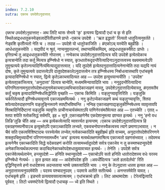```yaml
---
index: 7.2.10
sutra: एकाच उपदेशेऽनुदात्तात्

---
```

_एकाच उपदेशेऽनुदात्तात्_ - अथ लिटि थासः सेभावे 'कृ' इत्यस्य द्वित्वादौ एधां च कृ से इति स्थितेआद्र्धधातुकस्येड्वलादे॑रितीडागमे प्राप्ते -एकाच उपदेशे । 'ऋत इद्धातो' रित्यतो धातुरित्यनुवर्तते ।नेड्वशि कृती॑त्यतो नेति च । तदाह —  उपदेशे यो धातुरेकाजिति । #एकोऽच् यस्येति बहुव्रीहिः । आर्धधातुकस्येति । यद्यपीदं न श्रुतं, नाप्यनुवृत्तलभ्यं, तथाप्यार्थिकमिदम्, आद्र्धधातुकस्यैवेटः प्राप्तेः । वृत्तिग्रन्थे तु आद्र्धधातुकस्येति नोपात्तम् । नन्वेकाच उपदेशेऽनुदात्तादित्यत्र यदि उपदेशे इत्येतदेकाच इत्यत्रान्वेति तदा कर्तु मित्यत्र इण्निषेधो न स्यात्, कृञ्धातोरूदृदन्तैरित्यादिनाऽनुदात्तत्वस्य वक्ष्यमामत्वेऽपि तुमुन्प्रत्यये कृतेञ्नत्यादिर्नित्य॑मित्याद्युदात्तत्वात् । यदि तूपदेशे इत्येतदनुदात्तादित्यनेनान्वेति तदा यद्यपि नायं दोषः, कृते तुमुन्प्रत्यये उदात्तत्वेऽपि दातूपदेशकालेऽनुदात्तत्वेन तत्र इण्निषेधस्य निर्बाधत्वात्तथापि एधांचकृषे इत्यादाविण्निषेधो न स्यात्, द्वित्वे कृतेऽकाच्त्वादित्यत आह — उपदेश इत्युभयान्वयीति । 'उपदेश' इत्येतत्एका॑जित्यत्र, 'अनुदात्ता' दित्यत्र चान्वेति, मध्यममिन्यायादिति भावः । ननूदृदन्तैरित्यादिना परिगणितानामनुदात्तोपदेशधातूनामेकाच्त्वाऽव्यभिचारादेकाज्ग्रहणं मास्तु, उपदेशेऽनुदात्तादित्येवास्तु, #एतावतैव कर्तुं चकृष इत्यादाविण्निषेधसिद्धेरिति पृच्छति — एकाचः किमिति । यङ्लुग्व्यावृत्तिरिति । यङ्लुकि चर्करितेत्यादौ इण्निषेधव्यावृत्तये एकाज्ग्रहममित्यर्थः । ननु कृतेऽप्येकाज्ग्रहणे कथं यङ्लुग्व्यावृत्तिः, श्तिपा शपेत्यादेरुदाहरणानि यङ्लुङ्निरूपणे स्पष्टीभविष्यन्ति । नन्विह एकाज्ग्रहणाद्यङ्लुकीण्निषेधस्य व्यावृत्तावपि श्तिबादिनिर्दिष्टानां यङ्लुकि व्यावृत्तिः प्राचीनाचार्यसंमताऽपि पाणिनेरसंमतैवेत्यत आह —  एतच्चेति । एतत् = श्तपा शपेति श्लोकसिद्धं सर्वमपि, इह = सूत्रे ,एकाज्ग्रहणेनैव एकदेशानुमत्या ज्ञाप्यत इत्यर्थः । ननु 'हनो वध लिङि'लुङि चे॑ति आह — अच इत्येकत्वेत्यादि व्यावर्त्त्यत इत्यन्तम् ।एकाच उपदेशेऽनुदात्ता॑दित्यत्र हि एकग्रहणमपनीयाऽच इत्युक्तेऽपि एकाऽच्कादिति लभ्यते, एकवचनोपात्तस्यैकत्वस्य त्यागे प्रमाणाऽभावात् । न चैवं सति एकत्वविशिष्टादचः परस्येत्येव लभ्येत,नत्वेकाच्कादिति बहुव्रीह्रर्थ इति वाच्यम्, अनुदात्तोपदेशेपरिगणने शक्लृपचिमुच्यादीनां परिगणनसामर्थ्येन 'अच' इत्यस्य मत्वर्थलक्षणामाश्रित्य एकाज्वतो ग्रहणसंभवात् । तदेवमच इत्यनेनैव एकाच्कादिति सिद्धे यदेकग्रहणं करोति तत्सामर्थ्यादुपदेशे सर्वत्र एकाजेव न तु कस्मश्चदप्युपदेशे अनेकाजित्यर्थकल्पनया कदाचिदनेकाच्कोपदेशधातुव्र्यावत्र्यत इत्यर्थ- । तेनेति । उपदेशे सर्वत्र एकाजेवेत्यर्थलाभेन, हन्त्युपदेशे — हनिति स्थान्युपदेशे —  एकाचोऽपि सतो हनिति धातोरादेशस्य वधेः परस्य इण्निषेधो नेत्यर्थ- । कुत इत्यत आह —  आदेशोपदेश इति ।अवधी॑दित्यत्र 'अतो हलादेर्लघो' रिति वृद्धिनिवृत्तये हनो वधादेशस्य अदन्तताया भाष्ये उक्तत्वादिति भावः । ननु के तेऽनुदात्ता धातव इत्यत आह —  अनुदात्तास्त्वनुपदमेवेति । पदस्य पश्चादनुपदम् । पदमात्रे अतीते सतीत्यर्थः । अनन्तरमेवेति यावत् । एधांचकृषे इति । इडभावे प्रत्ययावयवत्वात्षत्वम् । एधांचक्राथे इति । लिट आथामादेशः । टेरेत्वंद्वित्वादि पूर्ववत् । लिटो धवमष्टेरेत्वे द्वित्वादौ एधाचकृ — ध्वे इति स्थिते । 
